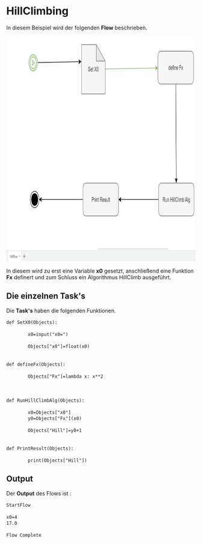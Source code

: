 # HillClimbing

In diesem Beispiel wird der folgenden **Flow** beschrieben.

<img src="Bilder/Hill_Flow.PNG" alt="drawing" 
style="width:720px; height: 600px "/>

In diesem wird zu erst eine Variable **x0** gesetzt, anschließend 
eine Funktion **Fx** definert und zum Schluss ein Algorithmus
HillClimb ausgeführt.

## Die einzelnen Task's
Die **Task's** haben die folgenden Funktionen.

    def SetX0(Objects):

            x0=input("x0=")

            Objects["x0"]=float(x0)
        

    def defineFx(Objects):

            Objects["Fx"]=lambda x: x**2

        

    def RunHillClimbAlg(Objects):

            x0=Objects["x0"]
            y0=Objects["Fx"](x0)

            Objects["Hill"]=y0+1
       

    def PrintResult(Objects):

            print(Objects["Hill"])

## Output   
Der **Output** des Flows ist :

    StartFlow

    x0=4
    17.0

    Flow Complete